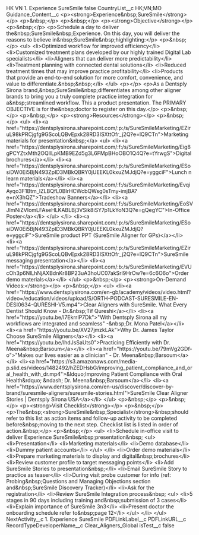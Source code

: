 <?xml version="1.0" encoding="UTF-8"?>
<CustomMetadata xmlns="http://soap.sforce.com/2006/04/metadata" xmlns:xsi="http://www.w3.org/2001/XMLSchema-instance" xmlns:xsd="http://www.w3.org/2001/XMLSchema">
    <label>HK VN 1. Experience SureSmile</label>
    <protected>false</protected>
    <values>
        <field>CountryList__c</field>
        <value xsi:type="xsd:string">HK;VN;MO</value>
    </values>
    <values>
        <field>Guidance_Content__c</field>
        <value xsi:type="xsd:string">&lt;p&gt;&lt;strong&gt;Experience&amp;nbsp;SureSmile&lt;/strong&gt;&lt;/p&gt;
&lt;p&gt;&amp;nbsp;&lt;/p&gt;
&lt;p&gt;&amp;nbsp;&lt;/p&gt;
&lt;p&gt;&lt;strong&gt;Objective&lt;/strong&gt;&lt;/p&gt;
&lt;p&gt;&amp;nbsp;&lt;/p&gt;
&lt;p&gt;Schedule a day to deliver the&amp;nbsp;SureSmile&amp;nbsp;Experience. On this day, you will deliver the reasons to believe in&amp;nbsp;SureSmile&amp;nbsp;highlighting:&lt;/p&gt;
&lt;p&gt;&amp;nbsp;&lt;/p&gt;
&lt;ul&gt;
&lt;li&gt;Optimized workflow for improved efficiency&lt;/li&gt;
&lt;li&gt;Customized treatment plans developed by our highly trained Digital Lab specialists&lt;/li&gt;
&lt;li&gt;Aligners that can deliver more predictability&lt;/li&gt;
&lt;li&gt;Treatment planning with connected dental solutions&lt;/li&gt;
&lt;li&gt;Reduced treatment times that may improve practice profitability&lt;/li&gt;
&lt;li&gt;Products that provide an end-to-end solution for more comfort, convenience, and value to differentiate.&amp;nbsp;&amp;nbsp;&lt;/li&gt;
&lt;/ul&gt;
&lt;p&gt;&lt;/p&gt;
&lt;p&gt;As a Dentsply Sirona brand,&amp;nbsp;SureSmile&amp;nbsp;differentiates among other aligner brands to bring you a truly complete practice integration for a&amp;nbsp;streamlined workflow. This a product presentation. The PRIMARY OBJECTIVE is for the&amp;nbsp;doctor to register on this day.&lt;/p&gt;
&lt;p&gt;&amp;nbsp;&lt;/p&gt;
&lt;p&gt;&amp;nbsp;&lt;/p&gt;
&lt;p&gt;&lt;strong&gt;Resources&lt;/strong&gt;&lt;/p&gt;
&lt;p&gt;&amp;nbsp;&lt;/p&gt;
&lt;ul&gt;
&lt;li&gt;&lt;a href=&quot;https://dentsplysirona.sharepoint.com/:p:/s/SureSmileMarketing/EZiruL98kPRCjgfg9GScoLQBvEpxk28RD3ISXttOfr_j2Q?e=lQ9CTn&quot;&gt;Marketing materials for presentation&amp;nbsp;&lt;/a&gt;
&lt;ul&gt;
&lt;li&gt;&lt;a href=&quot;https://dentsplysirona.sharepoint.com/:f:/s/SureSmileMarketing/Eig8gPCYZtxMth2OQllLpKMB9EZd5g3L6FMpBHoOBO1Q4Q?e=tYrwgS&quot;&gt;Digital brochures&lt;/a&gt;&lt;/li&gt;
&lt;li&gt;&lt;a href=&quot;https://dentsplysirona.sharepoint.com/:p:/s/SureSmileMarketing/ESosiDW0Ei5BjN493ZpID3MBkQBRY0jUEEKL0kxuZMJdjQ?e=yggciF&quot;&gt;Lunch n learn materials&lt;/a&gt;&lt;/li&gt;
&lt;li&gt;&lt;a href=&quot;https://dentsplysirona.sharepoint.com/:f:/s/SureSmileMarketing/EvqiAyqo3F1Btm_lZLBQfL0BlrHCWcbQWsg0sTmy-imjBA?e=nX3hQZ&quot;&gt;Tradeshow Banners&lt;/a&gt;&lt;/li&gt;
&lt;li&gt;&lt;a href=&quot;https://dentsplysirona.sharepoint.com/:f:/s/SureSmileMarketing/EoSVJImNiZVIomLFAseHLKABLBj3VSik8iSY7p1LkYoN3Q?e=gQegYC&quot;&gt;In-Office Poster&lt;/a&gt;&lt;/li&gt;
&lt;/ul&gt;
&lt;/li&gt;
&lt;li&gt;&lt;a href=&quot;https://dentsplysirona.sharepoint.com/:p:/s/SureSmileMarketing/ESosiDW0Ei5BjN493ZpID3MBkQBRY0jUEEKL0kxuZMJdjQ?e=yggciF&quot;&gt;SureSmile product PPT (SureSmile Aligner for GPs)&lt;/a&gt;&lt;/li&gt;
&lt;li&gt;&lt;a href=&quot;https://dentsplysirona.sharepoint.com/:p:/s/SureSmileMarketing/EZiruL98kPRCjgfg9GScoLQBvEpxk28RD3ISXttOfr_j2Q?e=lQ9CTn&quot;&gt;SureSmile messaging presentation&lt;/a&gt;&lt;/li&gt;
&lt;li&gt;&lt;a href=&quot;https://dentsplysirona.sharepoint.com/:b:/s/SureSmileMarketing/EVUcOh3p6NlLhNjAXBdnKr8BP23uA3hoUC07akSrl9HrOw?e=6c6O6o&quot;&gt;Order demo materials&lt;/a&gt;&lt;/li&gt;
&lt;/ul&gt;
&lt;p&gt;&amp;nbsp;&lt;/p&gt;
&lt;p&gt;&lt;strong&gt;On-Demand Videos:&lt;/strong&gt;&lt;/p&gt;
&lt;p&gt;&amp;nbsp;&lt;/p&gt;
&lt;ul&gt;
&lt;li&gt;&lt;a href=&quot;https://www.dentsplysirona.com/en-gb/academy/videos/video.html?video=/education/videos/upload/S/ORTH-PODCAST-SURESMILE-EN-DESI0634-QURESHI-V5.mp4&quot;&gt;Clear Aligners with SureSmile. What Every Dentist Should Know - Dr.&amp;nbsp;Tif Qureshi&lt;/a&gt;&lt;/li&gt;
&lt;li&gt;&lt;a href=&quot;https://youtu.be/I7EkrrIP7Dk&quot;&gt;&quot;With Dentsply Sirona all my workflows are integrated and seamless&quot; -&amp;nbsp;Dr. Mona Patel&lt;/a&gt;&lt;/li&gt;
&lt;li&gt;&lt;a href=&quot;https://youtu.be/XV27jmzkLAk&quot;&gt;Why Dr. James Taylor Choose SureSmile Aligners&lt;/a&gt;&lt;/li&gt;
&lt;li&gt;&lt;a href=&quot;https://youtu.be/lhdJsSaUts0&quot;&gt;Practicing Efficiently with Dr. Meena&amp;nbsp;Barsoum&lt;/a&gt;&lt;/li&gt;
&lt;li&gt;&lt;a href=&quot;https://youtu.be/79mVg2GDf-o&quot;&gt;&quot;Makes our lives easier as a clinician&quot; - Dr. Meena&amp;nbsp;Barsoum&lt;/a&gt;&lt;/li&gt;
&lt;li&gt;&lt;a href=&quot;https://s3.amazonaws.com/media-p.slid.es/videos/1482492/hZEDHsbG/improving_patient_compliance_and_oral_health_with_dr.mp4&quot;&gt;&amp;ldquo;Improving Patient Compliance with Oral Health&amp;rdquo; &amp;ndash; Dr. Meena&amp;nbsp;Barsoum&lt;/a&gt;&lt;/li&gt;
&lt;li&gt;&lt;a href=&quot;https://www.dentsplysirona.com/en-us/discover/discover-by-brand/suresmile-aligners/suresmile-stories.html&quot;&gt;SureSmile Clear Aligner Stories | Dentsply Sirona USA&lt;/a&gt;&lt;/li&gt;
&lt;/ul&gt;
&lt;p&gt;&amp;nbsp;&lt;/p&gt;
&lt;p&gt;&amp;nbsp;&lt;/p&gt;
&lt;p&gt;&lt;strong&gt;Visit Checklist&lt;/strong&gt;&lt;/p&gt;
&lt;p&gt;&amp;nbsp;&lt;/p&gt;
&lt;p&gt;The&amp;nbsp;&lt;strong&gt;SureSmile&amp;nbsp;Specialist&lt;/strong&gt;&amp;nbsp;should refer to this list as action items and follow-up activity to be completed before&amp;nbsp;moving to the next step. Checklist list is listed in order of action.&amp;nbsp;&lt;/p&gt;
&lt;p&gt;&amp;nbsp;&lt;/p&gt;
&lt;ul&gt;
&lt;li&gt;Schedule in-office visit to deliver Experience SureSmile&amp;nbsp;presentation&amp;nbsp;
&lt;ul&gt;
&lt;li&gt;Presentation&lt;/li&gt;
&lt;li&gt;Marketing materials&lt;/li&gt;
&lt;li&gt;Demo database&lt;/li&gt;
&lt;li&gt;Dummy patient accounts&lt;/li&gt;
&lt;/ul&gt;
&lt;/li&gt;
&lt;li&gt;Order demo materials&lt;/li&gt;
&lt;li&gt;Prepare marketing materials to display and digital&amp;nbsp;brochures&lt;/li&gt;
&lt;li&gt;Review customer profile to target messaging points&lt;/li&gt;
&lt;li&gt;Add SureSmile Stories to presentation&amp;nbsp;&lt;/li&gt;
&lt;li&gt;Email SureSmile Story to practice as teaser&lt;/li&gt;
&lt;li&gt;During visit probe customer for info (ref: Probing&amp;nbsp;Questions and Managing Objections section and&amp;nbsp;SureSmile Discovery Tracker)&lt;/li&gt;
&lt;li&gt;Ask for the registration&lt;/li&gt;
&lt;li&gt;Review SureSmile Integration process&amp;nbsp;
&lt;ul&gt;
&lt;li&gt;5 stages in 90 days including training and&amp;nbsp;submission of 3 cases&lt;/li&gt;
&lt;li&gt;Explain importance of SureSmile 3n3&lt;/li&gt;
&lt;li&gt;Present doctor the onboarding schedule refer to&amp;nbsp;page 12&lt;/li&gt;
&lt;/ul&gt;
&lt;/li&gt;
&lt;/ul&gt;</value>
    </values>
    <values>
        <field>NextActivity__c</field>
        <value xsi:type="xsd:string">1. Experience SureSmile</value>
    </values>
    <values>
        <field>PDFLinkLabel__c</field>
        <value xsi:nil="true"/>
    </values>
    <values>
        <field>PDFLinkURL__c</field>
        <value xsi:nil="true"/>
    </values>
    <values>
        <field>RecordTypeDeveloperName__c</field>
        <value xsi:type="xsd:string">Clear_Aligners_Global</value>
    </values>
    <values>
        <field>isTest__c</field>
        <value xsi:type="xsd:boolean">false</value>
    </values>
</CustomMetadata>
